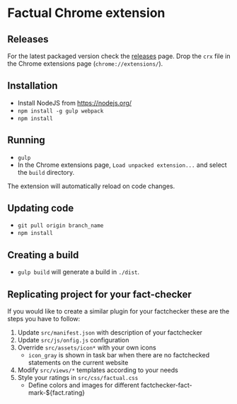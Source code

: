 # Factual Chrome extension

## Releases
For the latest packaged version check the [releases](https://github.com/TransparenCEE/factchecker-plugin-chrome/releases) page. Drop the `crx` file in the Chrome extensions page (`chrome://extensions/`).

## Installation

* Install NodeJS from https://nodejs.org/
* ```npm install -g gulp webpack```
* ```npm install```

## Running

* ```gulp```
* In the Chrome extensions page, ```Load unpacked extension...``` and select the ```build``` directory.

The extension will automatically reload on code changes.

## Updating code

* ```git pull origin branch_name```
* ```npm install```

## Creating a build

* ```gulp build``` will generate a build in ```./dist```.

## Replicating project for your fact-checker

If you would like to create a similar plugin for your factchecker these are the steps you have to follow:
 
1. Update `src/manifest.json` with description of your factchecker
1. Update `src/js/onfig.js` configuration
1. Override `src/assets/icon*` with your own icons 
    - `icon_gray` is shown in task bar when there are no factchecked statements on the current website
1. Modify `src/views/*` templates according to your needs
1. Style your ratings in `src/css/factual.css`
    - Define colors and images for different factchecker-fact-mark-${fact.rating}
    
   

